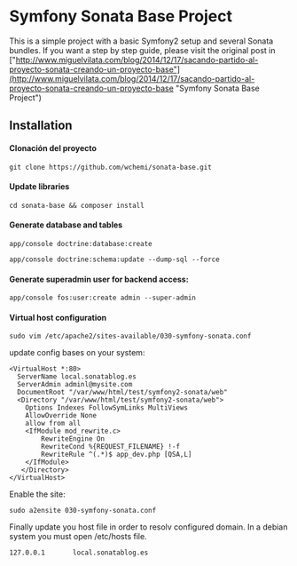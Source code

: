 Symfony Sonata Base Project
===========================
This is a simple project with a basic Symfony2 setup and several Sonata bundles. If you want a step by step guide, please visit the original post in ["http://www.miguelvilata.com/blog/2014/12/17/sacando-partido-al-proyecto-sonata-creando-un-proyecto-base"](http://www.miguelvilata.com/blog/2014/12/17/sacando-partido-al-proyecto-sonata-creando-un-proyecto-base "Symfony Sonata Base Project")

## Installation

#### Clonación del proyecto
```
git clone https://github.com/wchemi/sonata-base.git
```

#### Update libraries
```
cd sonata-base && composer install
```

#### Generate database and tables
```
app/console doctrine:database:create
```  
```
app/console doctrine:schema:update --dump-sql --force
```

#### Generate superadmin user for backend access:
```
app/console fos:user:create admin --super-admin
```

#### Virtual host configuration

```
sudo vim /etc/apache2/sites-available/030-symfony-sonata.conf
```

update config bases on your system:

    <VirtualHost *:80>
      ServerName local.sonatablog.es
      ServerAdmin adminl@mysite.com
      DocumentRoot "/var/www/html/test/symfony2-sonata/web"
      <Directory "/var/www/html/test/symfony2-sonata/web">
        Options Indexes FollowSymLinks MultiViews
        AllowOverride None
        allow from all
        <IfModule mod_rewrite.c>
            RewriteEngine On
            RewriteCond %{REQUEST_FILENAME} !-f
            RewriteRule ^(.*)$ app_dev.php [QSA,L]
        </IfModule>
       </Directory>
    </VirtualHost>


Enable the site:

    sudo a2ensite 030-symfony-sonata.conf


Finally update you host file in order to resolv configured domain. In a debian system you must open /etc/hosts file.

    127.0.0.1       local.sonatablog.es

